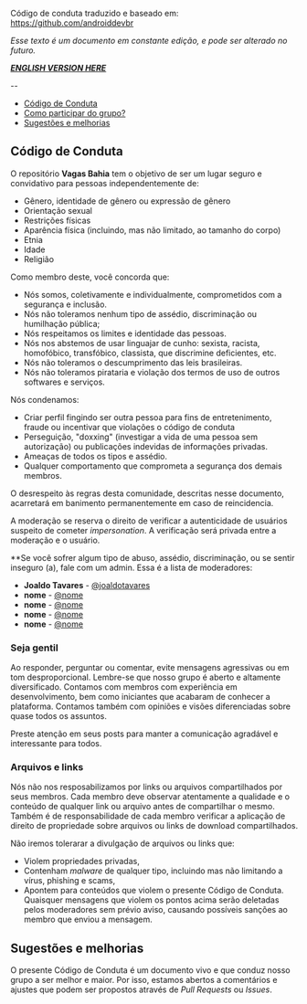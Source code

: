 
Código de conduta traduzido e baseado em: https://github.com/androiddevbr

*Esse texto é um documento em constante edição, e pode ser alterado no futuro.*

[**_ENGLISH VERSION HERE_**](README-en.md)

--

- [Código de Conduta](#código-de-conduta)
- [Como participar do grupo?](#como-participar-do-grupo)
- [Sugestões e melhorias](#sugestões-e-melhorias)

## Código de Conduta

O repositório **Vagas Bahia** tem o objetivo de ser um lugar seguro e convidativo para pessoas independentemente de:
- Gênero, identidade de gênero ou expressão de gênero
- Orientação sexual
- Restrições físicas
- Aparência física (incluindo, mas não limitado, ao tamanho do corpo)
- Etnia
- Idade
- Religião

Como membro deste, você concorda que:

* Nós somos, coletivamente e individualmente, comprometidos com a segurança e inclusão.
* Nós não toleramos nenhum tipo de assédio, discriminação ou humilhação pública;
* Nós respeitamos os limites e identidade das pessoas.
* Nós nos abstemos de usar linguajar de cunho: sexista, racista, homofóbico, transfóbico, classista, que discrimine deficientes, etc.
* Nós não toleramos o descumprimento das leis brasileiras.
* Nós não toleramos pirataria e violação dos termos de uso de outros softwares e serviços.

Nós condenamos:

* Criar perfil fingindo ser outra pessoa para fins de entretenimento, fraude ou incentivar que violações o código de conduta 
* Perseguição, "doxxing" (investigar a vida de uma pessoa sem autorização) ou publicações indevidas de informações privadas.
* Ameaças de todos os tipos e assédio.
* Qualquer comportamento que comprometa a segurança dos demais membros.


O desrespeito às regras desta comunidade, descritas nesse documento, acarretará em banimento permanentemente em caso de reincidencia.

A moderação se reserva o direito de verificar a autenticidade de usuários suspeito de cometer _impersonation_. A verificação será privada entre a moderação e o usuário.

**Se você sofrer algum tipo de abuso, assédio, discriminação, ou se sentir inseguro (a), fale com um admin.
Essa é a lista de moderadores:

* **Joaldo Tavares** - [@joaldotavares](https://github.com/joaldotavares)
* **nome** - [@nome](link)
* **nome** - [@nome](link)
* **nome** - [@nome](link)
* **nome** - [@nome](link)

### Seja gentil

Ao responder, perguntar ou comentar, evite mensagens agressivas ou em tom desproporcional. Lembre-se que nosso grupo é aberto e altamente diversificado. Contamos com membros com experiência em desenvolvimento, bem como iniciantes que acabaram de conhecer a plataforma. Contamos também com opiniões e visões diferenciadas sobre quase todos os assuntos. 

Preste atenção em seus posts para manter a comunicação agradável e interessante para todos.

### Arquivos e links

Nós não nos resposabilizamos por links ou arquivos compartilhados por seus membros. Cada membro deve observar atentamente a qualidade e o conteúdo de qualquer link ou arquivo antes de compartilhar o mesmo. Também é de responsabilidade de cada membro verificar a aplicação de direito de propriedade sobre arquivos ou links de download compartilhados.

Não iremos tolerarar a divulgação de arquivos ou links que:
* Violem propriedades privadas,
* Contenham _malware_ de qualquer tipo, incluindo mas não limitando a vírus, phishing e scams,
* Apontem para conteúdos que violem o presente Código de Conduta.
Quaisquer mensagens que violem os pontos acima serão deletadas pelos moderadores sem prévio aviso, causando possíveis sanções ao membro que enviou a mensagem.

## Sugestões e melhorias

O presente Código de Conduta é um documento vivo e que conduz nosso grupo a ser melhor e maior. Por isso, estamos abertos a comentários e ajustes que podem ser propostos através de _Pull Requests_ ou _Issues_.
